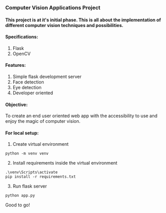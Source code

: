 ### Computer Vision Applications Project

#### This project is at it's initial phase. This is all about the implementation of different computer vision techniques and possibilities.

#### Specifications:
1. Flask
2. OpenCV

#### Features:
1. Simple flask development server
2. Face detection
3. Eye detection
4. Developer oriented

#### Objective:
To create an end user oriented web app with the accessibility to use and enjoy the magic of computer vision.

#### For local setup:
1. Create virtual environment
```
python -m venv venv
```
2. Install requirements inside the virtual environment
```
.\venv\Scripts\activate
pip install -r requirements.txt
```
3. Run flask server
```
python app.py
```
Good to go!




